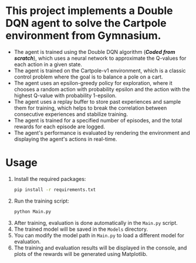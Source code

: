 # This project implements a Double DQN agent to solve the Cartpole environment from Gymnasium.

* The agent is trained using the Double DQN algorithm (***Coded from scratch***), which uses a neural network to approximate the Q-values for each action in a given state.
* The agent is trained on the Cartpole-v1 environment, which is a classic control problem where the goal is to balance a pole on a cart.
* The agent uses an epsilon-greedy policy for exploration, where it chooses a random action with probability epsilon and the action with the highest Q-value with probability 1-epsilon.
* The agent uses a replay buffer to store past experiences and sample them for training, which helps to break the correlation between consecutive experiences and stabilize training.
* The agent is trained for a specified number of episodes, and the total rewards for each episode are logged.
* The agent's performance is evaluated by rendering the environment and displaying the agent's actions in real-time.

# Usage
1. Install the required packages:
   ```bash
   pip install -r requirements.txt
   ```
2. Run the training script:
   ```bash
   python Main.py
   ```
3. After training, evaluation is done automatically in the `Main.py` script. 
4. The trained model will be saved in the `Models` directory.
5. You can modify the model path in `Main.py` to load a different model for evaluation.
6. The training and evaluation results will be displayed in the console, and plots of the rewards will be generated using Matplotlib.
